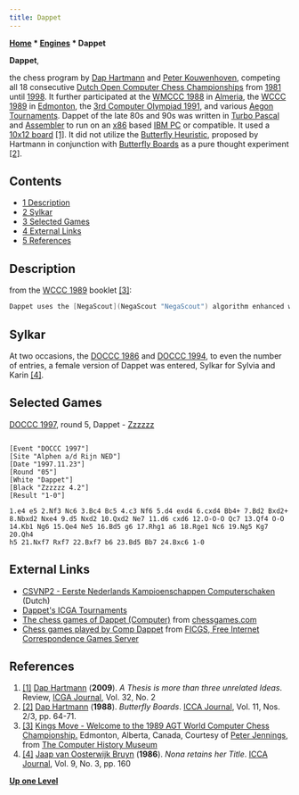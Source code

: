```yaml
---
title: Dappet
---
```

**[Home](Home "Home") * [Engines](Engines "Engines") * Dappet**

**Dappet**,

the chess program by [Dap Hartmann](Dap_Hartmann "Dap Hartmann") and [Peter Kouwenhoven](Peter_Kouwenhoven "Peter Kouwenhoven"), competing all 18 consecutive [Dutch Open Computer Chess Championships](Dutch_Open_Computer_Chess_Championship "Dutch Open Computer Chess Championship") from [1981](DOCCC_1981 "DOCCC 1981") until [1998](DOCCC_1998 "DOCCC 1998"). It further participated at the [WMCCC 1988](WMCCC_1988 "WMCCC 1988") in [Almeria](https://en.wikipedia.org/wiki/Almer%C3%ADa), the [WCCC 1989](WCCC_1989 "WCCC 1989") in [Edmonton](https://en.wikipedia.org/wiki/Edmonton), the [3rd Computer Olympiad 1991](3rd_Computer_Olympiad#Chess "3rd Computer Olympiad"), and various [Aegon Tournaments](Aegon_Tournaments "Aegon Tournaments"). Dappet of the late 80s and 90s was written in [Turbo Pascal](Pascal#TurboPascal "Pascal") and [Assembler](Assembly "Assembly") to run on an [x86](X86 "X86") based [IBM PC](IBM_PC "IBM PC") or compatible. It used a [10x12 board](10x12_Board "10x12 Board") <a id="cite-note-1" href="#cite-ref-1">[1]</a>. It did not utilize the [Butterfly Heuristic](Butterfly_Heuristic "Butterfly Heuristic"), proposed by Hartmann in conjunction with [Butterfly Boards](Butterfly_Boards "Butterfly Boards") as a pure thought experiment <a id="cite-note-2" href="#cite-ref-2">[2]</a>.

## Contents

- [1 Description](#description)
- [2 Sylkar](#sylkar)
- [3 Selected Games](#selected-games)
- [4 External Links](#external-links)
- [5 References](#references)

## Description

from the [WCCC 1989](WCCC_1989 "WCCC 1989") booklet <a id="cite-note-3" href="#cite-ref-3">[3]</a>:

```C++
Dappet uses the [NegaScout](NegaScout "NegaScout") algorithm enhanced with [refutation tables](Refutation_Table "Refutation Table"), [killer heuristic](Killer_Heuristic "Killer Heuristic"), [history heuristic](History_Heuristic "History Heuristic") and [transposition tables](Transposition_Table "Transposition Table") (700,000 entries) to search the [game tree](Search_Tree "Search Tree"). The strategy used is basically [brute force](Brute-Force "Brute-Force"), with [selective deepening](Extensions "Extensions") of forced lines of play. The [opening book](Opening_Book "Opening Book") consists of some 15,000 positions. 

```

## Sylkar

At two occasions, the [DOCCC 1986](DOCCC_1986 "DOCCC 1986") and [DOCCC 1994](DOCCC_1994 "DOCCC 1994"), to even the number of entries, a female version of Dappet was entered, Sylkar for Sylvia and Karin <a id="cite-note-4" href="#cite-ref-4">[4]</a>.

## Selected Games

[DOCCC 1997](DOCCC_1997 "DOCCC 1997"), round 5, Dappet - [Zzzzzz](Zzzzzz "Zzzzzz")

```

[Event "DOCCC 1997"]
[Site "Alphen a/d Rijn NED"]
[Date "1997.11.23"]
[Round "05"]
[White "Dappet"]
[Black "Zzzzzz 4.2"]
[Result "1-0"]

1.e4 e5 2.Nf3 Nc6 3.Bc4 Bc5 4.c3 Nf6 5.d4 exd4 6.cxd4 Bb4+ 7.Bd2 Bxd2+
8.Nbxd2 Nxe4 9.d5 Nxd2 10.Qxd2 Ne7 11.d6 cxd6 12.O-O-O Qc7 13.Qf4 O-O
14.Kb1 Ng6 15.Qe4 Ne5 16.Bd5 g6 17.Rhg1 a6 18.Rge1 Nc6 19.Ng5 Kg7 20.Qh4
h5 21.Nxf7 Rxf7 22.Bxf7 b6 23.Bd5 Bb7 24.Bxc6 1-0

```

## External Links

- [CSVNP2 - Eerste Nederlands Kampioenschappen Computerschaken](http://www.csvnsupplementsite.nl/csvnp2.html) (Dutch)
- [Dappet's ICGA Tournaments](https://www.game-ai-forum.org/icga-tournaments/program.php?id=361)
- [The chess games of Dappet (Computer)](http://www.chessgames.com/perl/chessplayer?pid=59999) from [chessgames.com](http://www.chessgames.com/index.html)
- [Chess games played by Comp Dappet](http://www.ficgs.com/chess-games-Comp%20Dappet-.html) from [FICGS, Free Internet Correspondence Games Server](http://www.ficgs.com/)

## References

1. <a id="cite-ref-1" href="#cite-note-1">[1]</a> [Dap Hartmann](Dap_Hartmann "Dap Hartmann") (**2009**). *A Thesis is more than three unrelated Ideas*. Review, [ICGA Journal](ICGA_Journal "ICGA Journal"), Vol. 32, No. 2
1. <a id="cite-ref-2" href="#cite-note-2">[2]</a> [Dap Hartmann](Dap_Hartmann "Dap Hartmann") (**1988**). *Butterfly Boards*. [ICCA Journal](ICGA_Journal "ICGA Journal"), Vol. 11, Nos. 2/3, pp. 64-71.
1. <a id="cite-ref-3" href="#cite-note-3">[3]</a> [Kings Move - Welcome to the 1989 AGT World Computer Chess Championship.](http://www.computerhistory.org/chess/full_record.php?iid=doc-434fea055cbb3) Edmonton, Alberta, Canada, Courtesy of [Peter Jennings](Peter_Jennings "Peter Jennings"), from [The Computer History Museum](The_Computer_History_Museum "The Computer History Museum")
1. <a id="cite-ref-4" href="#cite-note-4">[4]</a> [Jaap van Oosterwijk Bruyn](Jaap_van_Oosterwijk_Bruyn "Jaap van Oosterwijk Bruyn") (**1986**). *Nona retains her Title*. [ICCA Journal](ICGA_Journal "ICGA Journal"), Vol. 9, No. 3, pp. 160

**[Up one Level](Engines "Engines")**

